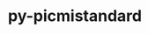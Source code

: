 ---
title: "py-picmistandard"
layout: cache
categories: [package, develop]
meta: {"compilers": ["none"], "num_specs": 25, "num_specs_by_stack": {"e4s": 12, "e4s-neoverse-v2": 13, "root": 25}, "oss": ["ubuntu22.04"], "platforms": ["linux"], "stacks": ["e4s", "e4s-neoverse-v2", "root"], "targets": ["neoverse_v2", "x86_64_v3"], "versions": ["0.33.0"]}
spec_details: [{"compiler": "none", "hash": "66dhwjjzcv7p53zvfy2cztmgfrhpja42", "os": "ubuntu22.04", "platform": "linux", "size": "-", "stacks": ["e4s-neoverse-v2", "root"], "target": "neoverse_v2", "variants": ["build_system=python_pip"], "versions": ["0.33.0"]}, {"compiler": "none", "hash": "7v5onx2qgmg3u2csqoouwqgygdewqsok", "os": "ubuntu22.04", "platform": "linux", "size": "-", "stacks": ["e4s-neoverse-v2", "root"], "target": "neoverse_v2", "variants": ["build_system=python_pip"], "versions": ["0.33.0"]}, {"compiler": "none", "hash": "7yskragp4ubryfv25p57qs3qplm2za7a", "os": "ubuntu22.04", "platform": "linux", "size": "-", "stacks": ["e4s-neoverse-v2", "root"], "target": "neoverse_v2", "variants": ["build_system=python_pip"], "versions": ["0.33.0"]}, {"compiler": "none", "hash": "a2iexvdv34ixlkpnqx2racizrsnc4nyc", "os": "ubuntu22.04", "platform": "linux", "size": "-", "stacks": ["e4s", "root"], "target": "x86_64_v3", "variants": ["build_system=python_pip"], "versions": ["0.33.0"]}, {"compiler": "none", "hash": "breka7e2n63nyuubwi2kexuuqxexxrhz", "os": "ubuntu22.04", "platform": "linux", "size": "-", "stacks": ["e4s-neoverse-v2", "root"], "target": "neoverse_v2", "variants": ["build_system=python_pip"], "versions": ["0.33.0"]}, {"compiler": "none", "hash": "c7re23xyr4ihbxakpdapzwdj5muxgl4d", "os": "ubuntu22.04", "platform": "linux", "size": "-", "stacks": ["e4s-neoverse-v2", "root"], "target": "neoverse_v2", "variants": ["build_system=python_pip"], "versions": ["0.33.0"]}, {"compiler": "none", "hash": "cgfpefsiigcpykcizx7z666mkuy3zipd", "os": "ubuntu22.04", "platform": "linux", "size": "-", "stacks": ["e4s-neoverse-v2", "root"], "target": "neoverse_v2", "variants": ["build_system=python_pip"], "versions": ["0.33.0"]}, {"compiler": "none", "hash": "ebd2o3k2pzqy22f553xnazs4vd6flb7z", "os": "ubuntu22.04", "platform": "linux", "size": "-", "stacks": ["e4s", "root"], "target": "x86_64_v3", "variants": ["build_system=python_pip"], "versions": ["0.33.0"]}, {"compiler": "none", "hash": "fie43ptnuzjktiafke2zyhjoup3c7kar", "os": "ubuntu22.04", "platform": "linux", "size": "-", "stacks": ["e4s-neoverse-v2", "root"], "target": "neoverse_v2", "variants": ["build_system=python_pip"], "versions": ["0.33.0"]}, {"compiler": "none", "hash": "hfpkdzyfj2u6mtiyn73o4ukm7xbmwayz", "os": "ubuntu22.04", "platform": "linux", "size": "-", "stacks": ["e4s", "root"], "target": "x86_64_v3", "variants": ["build_system=python_pip"], "versions": ["0.33.0"]}, {"compiler": "none", "hash": "hppq4u3m3z7swn3i4blyi4lvw4gumkd5", "os": "ubuntu22.04", "platform": "linux", "size": "-", "stacks": ["e4s", "root"], "target": "x86_64_v3", "variants": ["build_system=python_pip"], "versions": ["0.33.0"]}, {"compiler": "none", "hash": "knlffzt7ol2uywjkp5ocbhagbsntupsy", "os": "ubuntu22.04", "platform": "linux", "size": "-", "stacks": ["e4s", "root"], "target": "x86_64_v3", "variants": ["build_system=python_pip"], "versions": ["0.33.0"]}, {"compiler": "none", "hash": "lcgef3umnkpbfns4d6ewubmfxn7nitkb", "os": "ubuntu22.04", "platform": "linux", "size": "-", "stacks": ["e4s-neoverse-v2", "root"], "target": "neoverse_v2", "variants": ["build_system=python_pip"], "versions": ["0.33.0"]}, {"compiler": "none", "hash": "mbunk7otsj2ypahizutonoz3pllsxylk", "os": "ubuntu22.04", "platform": "linux", "size": "-", "stacks": ["e4s", "root"], "target": "x86_64_v3", "variants": ["build_system=python_pip"], "versions": ["0.33.0"]}, {"compiler": "none", "hash": "mrviogjbft5moymdwpdndiellvnh2luf", "os": "ubuntu22.04", "platform": "linux", "size": "-", "stacks": ["e4s", "root"], "target": "x86_64_v3", "variants": ["build_system=python_pip"], "versions": ["0.33.0"]}, {"compiler": "none", "hash": "otjqhems6y474nqooykyp6dcjwe7eakf", "os": "ubuntu22.04", "platform": "linux", "size": "-", "stacks": ["e4s", "root"], "target": "x86_64_v3", "variants": ["build_system=python_pip"], "versions": ["0.33.0"]}, {"compiler": "none", "hash": "sjwzkeakj4z3bxociace73jamka6q2to", "os": "ubuntu22.04", "platform": "linux", "size": "-", "stacks": ["e4s", "root"], "target": "x86_64_v3", "variants": ["build_system=python_pip"], "versions": ["0.33.0"]}, {"compiler": "none", "hash": "stzvb4zp3bwx3vircyhh66sg3l3tb2kj", "os": "ubuntu22.04", "platform": "linux", "size": "-", "stacks": ["e4s-neoverse-v2", "root"], "target": "neoverse_v2", "variants": ["build_system=python_pip"], "versions": ["0.33.0"]}, {"compiler": "none", "hash": "ve7s46p4bxbeomazcbcfrbgjxdkwqvok", "os": "ubuntu22.04", "platform": "linux", "size": "-", "stacks": ["e4s-neoverse-v2", "root"], "target": "neoverse_v2", "variants": ["build_system=python_pip"], "versions": ["0.33.0"]}, {"compiler": "none", "hash": "wo4mcvhm6bzatqckdaisojuit2o2ob6e", "os": "ubuntu22.04", "platform": "linux", "size": "-", "stacks": ["e4s", "root"], "target": "x86_64_v3", "variants": ["build_system=python_pip"], "versions": ["0.33.0"]}, {"compiler": "none", "hash": "wu3qc6fhugu5hrdzpuelbzslclkp7h6u", "os": "ubuntu22.04", "platform": "linux", "size": "-", "stacks": ["e4s-neoverse-v2", "root"], "target": "neoverse_v2", "variants": ["build_system=python_pip"], "versions": ["0.33.0"]}, {"compiler": "none", "hash": "xb5cod7cvayhf7z675ho4u36tpl66pvu", "os": "ubuntu22.04", "platform": "linux", "size": "-", "stacks": ["e4s", "root"], "target": "x86_64_v3", "variants": ["build_system=python_pip"], "versions": ["0.33.0"]}, {"compiler": "none", "hash": "yqvhc5q2m3qnctqax6xvv3htvvppswph", "os": "ubuntu22.04", "platform": "linux", "size": "-", "stacks": ["e4s", "root"], "target": "x86_64_v3", "variants": ["build_system=python_pip"], "versions": ["0.33.0"]}, {"compiler": "none", "hash": "yxszvvi2fdqvhkbuiweaba6ry7caos5i", "os": "ubuntu22.04", "platform": "linux", "size": "-", "stacks": ["e4s-neoverse-v2", "root"], "target": "neoverse_v2", "variants": ["build_system=python_pip"], "versions": ["0.33.0"]}, {"compiler": "none", "hash": "zb5ctydawisuigy35wlucmgs2n36byfp", "os": "ubuntu22.04", "platform": "linux", "size": "-", "stacks": ["e4s-neoverse-v2", "root"], "target": "neoverse_v2", "variants": ["build_system=python_pip"], "versions": ["0.33.0"]}]
---